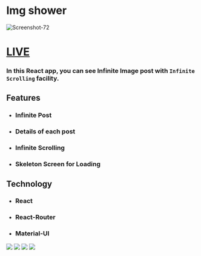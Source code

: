 # **Img shower**

<img src="https://i.ibb.co/Tq6P9pD/img-show.jpg" alt="Screenshot-72" border="0">

# [LIVE](https://naughty-ptolemy-1b44af.netlify.app/)

### In this React app, you can see Infinite Image post with `Infinite Scrolling` facility.

## **Features**

- ### Infinite Post
- ### Details of each post
- ### Infinite Scrolling
- ### Skeleton Screen for Loading

## **Technology**

- ### React
- ### React-Router
- ### Material-UI

<img src="https://i.ibb.co/31Rh9ZG/Screenshot-66.png" >
<img src="https://i.ibb.co/64FY7Cf/Screenshot-68.png">
<img src="https://i.ibb.co/7k7dFDB/Screenshot-69.png">
<img src="https://i.ibb.co/MpFd79p/Screenshot-72.png">
